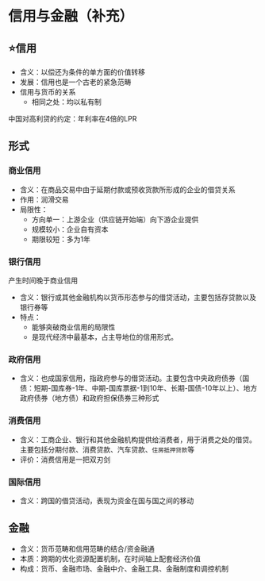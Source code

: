 # 信用与金融（补充）

## ⭐️信用

- 含义：以偿还为条件的单方面的价值转移
- 发展：信用也是一个古老的紧急范畴
- 信用与货币的关系
  - 相同之处：均以私有制

中国对高利贷的约定：年利率在4倍的LPR

## 形式

### 商业信用

- 含义：在商品交易中由于延期付款或预收货款所形成的企业的借贷关系
- 作用：润滑交易
- 局限性：
  - 方向单一：上游企业（供应链开始端）向下游企业提供
  - 规模较小：企业自有资本
  - 期限较短：多为1年

### 银行信用

产生时间晚于商业信用

- 含义：银行或其他金融机构以货币形态参与的借贷活动，主要包括存贷款以及银行券等
- 特点：
  - 能够突破商业信用的局限性
  - 是现代经济中最基本，占主导地位的信用形式。

### 政府信用

- 含义：也成国家信用，指政府参与的借贷活动。主要包含中央政府债券（国债：短期-国库券-1年、中期-国库票据-1到10年、长期-国债-10年以上）、地方政府债券（地方债）和政府担保债券三种形式

### 消费信用

- 含义：工商企业、银行和其他金融机构提供给消费者，用于消费之处的借贷。主要包括分期付款、消费贷款、汽车贷款、`住房抵押贷款`等
- 评价：消费信用是一把双刃剑

### 国际信用

- 含义：跨国的借贷活动，表现为资金在国与国之间的移动

## 金融

- 含义：货币范畴和信用范畴的结合/资金融通
- 本质：跨期的优化资源配置机制，在时间轴上配套经济价值
- 构成：货币、金融市场、金融中介、金融工具、金融制度和调控机制
